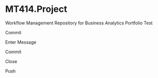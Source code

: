 # MT414.Project
Workflow Management Repository for Business Analytics Portfolio
Test

Commit

Enter Message

Commit

Close

Push